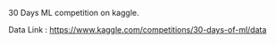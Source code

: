 30 Days ML competition on kaggle.

Data Link : https://www.kaggle.com/competitions/30-days-of-ml/data


